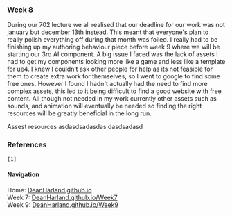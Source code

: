 ### Week 8
During our 702 lecture we all realised that our deadline for our work was not january but december 13th instead. This meant that everyone's plan to really polish everything off during that month was foiled. I really had to be finishing up my authoring behaviour piece before week 9 where we will be starting our 3rd AI component. A big issue I faced was the lack of assets I had to get my components looking more like a game and less like a template for ue4. I knew I couldn’t ask other people for help as its not feasible for them to create extra work for themselves, so I went to google to find some free ones. However I found I hadn't actually had the need to find more complex assets, this led to it being difficult to find a good website with free content. All though not needed in my work currently other assets such as sounds, and animation will eventually be needed so finding the right resources will be greatly beneficial in the long run.

Assest resources
asdasdsadasdas
dasdsadasd
### References
```
[1] 
```

#### Navigation
Home: [DeanHarland.github.io](https://DeanHarland.github.io) <br />
Week 7: [DeanHarland.github.io/Week7](https://DeanHarland.github.io/Week7) <br />
Week 9: [DeanHarland.github.io/Week9](https://DeanHarland.github.io/Week9) <br />

